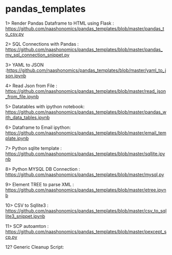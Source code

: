 # pandas_templates
1> Render Pandas Dataframe to HTML using Flask : https://github.com/naashonomics/pandas_templates/blob/master/pandas_to_csv.py

2> SQL Connections with Pandas : https://github.com/naashonomics/pandas_templates/blob/master/pandas_my_sql_connection_snippet.py 

3> YAML to JSON :https://github.com/naashonomics/pandas_templates/blob/master/yaml_to_json.ipynb 

4> Read Json from File : https://github.com/naashonomics/pandas_templates/blob/master/read_json_from_file.ipynb 

5> Datatables with ipython notebook:  https://github.com/naashonomics/pandas_templates/blob/master/pandas_with_data_tables.ipynb 

6> Dataframe to Email ipython: https://github.com/naashonomics/pandas_templates/blob/master/email_template.ipynb 

7> Python sqlite template : https://github.com/naashonomics/pandas_templates/blob/master/sqllite.ipynb 

8> Python MYSQL DB Connection : https://github.com/naashonomics/pandas_templates/blob/master/mysql.py 

9> Element TREE to parse XML :  https://github.com/naashonomics/pandas_templates/blob/master/etree.ipynb

10> CSV to Sqllite3 : https://github.com/naashonomics/pandas_templates/blob/master/csv_to_sqllite3_snippet.ipynb 

11> SCP autoamton : https://github.com/naashonomics/pandas_templates/blob/master/pexcept_scp.py 

12? Generic Cleanup Script: 
